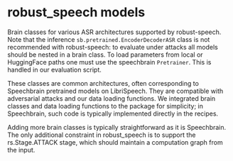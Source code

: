 # robust_speech models

Brain classes for various ASR architectures supported by robust-speech. Note that the inference `sb.pretrained.EncoderDecoderASR` class is not recommended with robust-speech: to evaluate under attacks all models should be nested in a brain class. To load parameters from local or HuggingFace paths one must use the speechbrain `Pretrainer`. This is handled in our evaluation script.

These classes are common architectures, often corresponding to Speechbrain pretrained models on LibriSpeech. They are compatible with adversarial attacks and our data loading functions. We integrated brain classes and data loading functions to the package for simplicity; in Speechbrain, such code is typically implemented directly in the recipes.

Adding more brain classes is typically straightforward as it is Speechbrain. The only additional constraint in robust_speech is to support the rs.Stage.ATTACK stage, which should maintain a computation graph from the input.